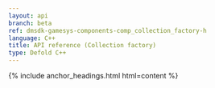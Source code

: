 ```yaml
---
layout: api
branch: beta
ref: dmsdk-gamesys-components-comp_collection_factory-h
language: C++
title: API reference (Collection factory)
type: Defold C++
---
```

{% include anchor_headings.html html=content %}